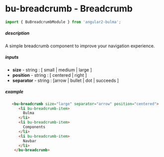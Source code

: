# bu-breadcrumb - Breadcrumb

```typescript
import { BuBreadcrumbModule } from 'angular2-bulma';
```

##### description
A simple breadcrumb component to improve your navigation experience.

##### inputs
- **size** - string : [ small | medium | large ]
- **position** - string : [ centered | right ]
- **separator** - string : [arrow | bullet | dot | succeeds ]

##### example
```html
   <bu-breadcrumb size="large" separator="arrow" position="centered">
      <li bu-breadcrumb-item>
        Bulma
      </li>
      <li bu-breadcrumb-item>
        Components
      </li>
      <li bu-breadcrumb-item>
        Navbar
      </li>
    </bu-breadcrumb>
  ```
